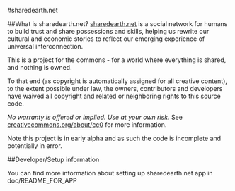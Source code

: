 #sharedearth.net

##What is sharedearth.net?
[sharedearth.net](http://sharedearth.net) is a social network for humans to build trust and share possessions and skills, helping us rewrite our cultural and economic stories to reflect our emerging experience of universal interconnection.

This is a project for the commons - for a world where everything is shared, and nothing is owned.

To that end (as copyright is automatically assigned for all creative content), to the extent possible under law, the owners, contributors and developers have waived all copyright and related or neighboring rights to this source code. 

*No warranty is offered or implied. Use at your own risk.* See [creativecommons.org/about/cc0](http://creativecommons.org/about/cc0) for more information.

Note this project is in early alpha and as such the code is incomplete and potentially in error.


##Developer/Setup information

You can find more information about setting up sharedearth.net app in doc/README\_FOR\_APP